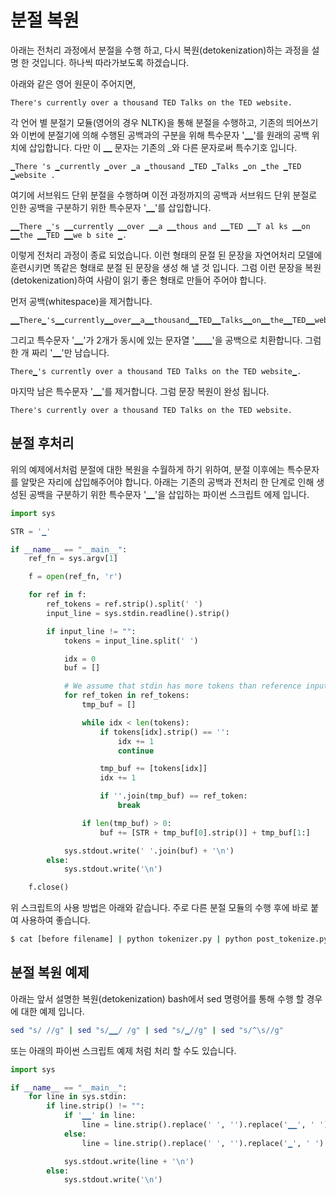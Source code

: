 # 분절 복원

아래는 전처리 과정에서 분절을 수행 하고, 다시 복원(detokenization)하는 과정을 설명 한 것입니다. 하나씩 따라가보도록 하겠습니다.

아래와 같은 영어 원문이 주어지면,
```
There's currently over a thousand TED Talks on the TED website.
```
각 언어 별 분절기 모듈(영어의 경우 NLTK)을 통해 분절을 수행하고, 기존의 띄어쓰기와 이번에 분절기에 의해 수행된 공백과의 구분을 위해 특수문자 '▁'를 원래의 공백 위치에 삽입합니다. 다만 이 ▁ 문자는 기존의 _와 다른 문자로써 특수기호 입니다.
```
▁There 's ▁currently ▁over ▁a ▁thousand ▁TED ▁Talks ▁on ▁the ▁TED ▁website .
```
여기에 서브워드 단위 분절을 수행하며 이전 과정까지의 공백과 서브워드 단위 분절로 인한 공백을 구분하기 위한 특수문자 '▁'를 삽입합니다.
```
▁▁There ▁'s ▁▁currently ▁▁over ▁▁a ▁▁thous and ▁▁TED ▁▁T al ks ▁▁on ▁▁the ▁▁TED ▁▁we b site ▁.
```
이렇게 전처리 과정이 종료 되었습니다. 이런 형태의 문절 된 문장을 자연어처리 모델에 훈련시키면 똑같은 형태로 분절 된 문장을 생성 해 낼 것 입니다. 그럼 이런 문장을 복원(detokenization)하여 사람이 읽기 좋은 형태로 만들어 주어야 합니다.

먼저 공백(whitespace)을 제거합니다.
```
▁▁There▁'s▁▁currently▁▁over▁▁a▁▁thousand▁▁TED▁▁Talks▁▁on▁▁the▁▁TED▁▁website▁.
```
그리고 특수문자 '▁'가 2개가 동시에 있는 문자열 '▁▁'을 공백으로 치환합니다. 그럼 한 개 짜리 '▁'만 남습니다.
```
There▁'s currently over a thousand TED Talks on the TED website▁.
```
마지막 남은 특수문자 '▁'를 제거합니다. 그럼 문장 복원이 완성 됩니다.
```
There's currently over a thousand TED Talks on the TED website.
```

## 분절 후처리

위의 예제에서처럼 분절에 대한 복원을 수월하게 하기 위하여, 분절 이후에는 특수문자를 알맞은 자리에 삽입해주어야 합니다. 아래는 기존의 공백과 전처리 한 단계로 인해 생성된 공백을 구분하기 위한 특수문자 '▁'을 삽입하는 파이썬 스크립트 에제 입니다.

```python
import sys

STR = '▁'

if __name__ == "__main__":
    ref_fn = sys.argv[1]

    f = open(ref_fn, 'r')

    for ref in f:
        ref_tokens = ref.strip().split(' ')
        input_line = sys.stdin.readline().strip()

        if input_line != "":
            tokens = input_line.split(' ')

            idx = 0
            buf = []

            # We assume that stdin has more tokens than reference input.
            for ref_token in ref_tokens:
                tmp_buf = []

                while idx < len(tokens):
                    if tokens[idx].strip() == '':
                        idx += 1
                        continue

                    tmp_buf += [tokens[idx]]
                    idx += 1

                    if ''.join(tmp_buf) == ref_token:
                        break

                if len(tmp_buf) > 0:
                    buf += [STR + tmp_buf[0].strip()] + tmp_buf[1:]

            sys.stdout.write(' '.join(buf) + '\n')
        else:
            sys.stdout.write('\n')

    f.close()
```

위 스크립트의 사용 방법은 아래와 같습니다. 주로 다른 분절 모듈의 수행 후에 바로 붙여 사용하여 좋습니다.

```bash
$ cat [before filename] | python tokenizer.py | python post_tokenize.py [before filename]
```

## 분절 복원 예제

아래는 앞서 설명한 복원(detokenization) bash에서 sed 명령어를 통해 수행 할 경우에 대한 예제 입니다.

```bash
sed "s/ //g" | sed "s/▁▁/ /g" | sed "s/▁//g" | sed "s/^\s//g"
```

또는 아래의 파이썬 스크립트 예제 처럼 처리 할 수도 있습니다.

```python
import sys

if __name__ == "__main__":
    for line in sys.stdin:
        if line.strip() != "":
            if '▁▁' in line:
                line = line.strip().replace(' ', '').replace('▁▁', ' ').replace('▁', '').strip()
            else:
                line = line.strip().replace(' ', '').replace('▁', ' ').strip()

            sys.stdout.write(line + '\n')
        else:
            sys.stdout.write('\n')
```
